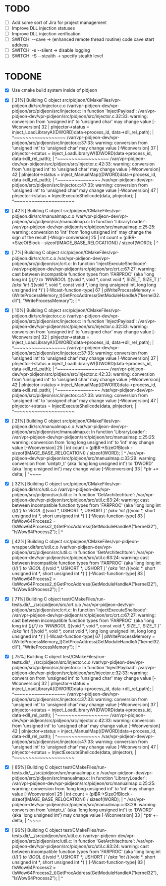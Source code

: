 # TODO
- [ ] Add some sort of Jira for project management
- [ ] Improve DLL injection statuses
- [ ] Improve DLL injection verification
- [ ] SWITCH: --cave -> (enhanced remote thread routine) code cave start address
- [ ] SWITCH: -s --silent -> disable logging
- [ ] SWITCH: -S --stealth -> specify stealth level

# TODONE
- [x] Use cmake build system inside of pidjeon

- [x] [ 21%] Building C object src/pidjeon/CMakeFiles/vpr-pidjeon.dir/src/injector.c.o
/var/vpr-pidjeon-dev/vpr-pidjeon/src/pidjeon/src/injector.c: In function 'InjectPayload':
/var/vpr-pidjeon-dev/vpr-pidjeon/src/pidjeon/src/injector.c:32:33: warning: conversion from 'unsigned int' to 'unsigned char' may change value [-Wconversion]
   32 |             pInjector->status = inject_LoadLibraryA((DWORD)data->process_id, data->dll_rel_path);
      |                                 ^~~~~~~~~~~~~~~~~~~
/var/vpr-pidjeon-dev/vpr-pidjeon/src/pidjeon/src/injector.c:37:33: warning: conversion from 'unsigned int' to 'unsigned char' may change value [-Wconversion]
   37 |             pInjector->status = inject_LoadLibraryW((DWORD)data->process_id, data->dll_rel_path);
      |                                 ^~~~~~~~~~~~~~~~~~~
/var/vpr-pidjeon-dev/vpr-pidjeon/src/pidjeon/src/injector.c:42:33: warning: conversion from 'unsigned int' to 'unsigned char' may change value [-Wconversion]
   42 |             pInjector->status = inject_ManualMap((DWORD)data->process_id, data->dll_rel_path);
      |                                 ^~~~~~~~~~~~~~~~
/var/vpr-pidjeon-dev/vpr-pidjeon/src/pidjeon/src/injector.c:47:33: warning: conversion from 'unsigned int' to 'unsigned char' may change value [-Wconversion]
   47 |             pInjector->status = InjectExecuteShellcode(data, pInjector);
      |                                 ^~~~~~~~~~~~~~~~~~~~~~

- [x] [ 42%] Building C object src/pidjeon/CMakeFiles/vpr-pidjeon.dir/src/manualmap.c.o
/var/vpr-pidjeon-dev/vpr-pidjeon/src/pidjeon/src/manualmap.c: In function 'LibraryLoader':
/var/vpr-pidjeon-dev/vpr-pidjeon/src/pidjeon/src/manualmap.c:25:25: warning: conversion to 'int' from 'long unsigned int' may change the sign of the result [-Wsign-conversion]
   25 |             int count = (pIBR->SizeOfBlock - sizeof(IMAGE_BASE_RELOCATION)) / sizeof(WORD);
      |                         ^

- [x] [  7%] Building C object src/pidjeon/CMakeFiles/vpr-pidjeon.dir/src/crt.c.o
/var/vpr-pidjeon-dev/vpr-pidjeon/src/pidjeon/src/crt.c: In function 'InjectExecuteShellcode':
/var/vpr-pidjeon-dev/vpr-pidjeon/src/pidjeon/src/crt.c:67:27: warning: cast between incompatible function types from 'FARPROC' {aka 'long long int (*)()'} to 'WINBOOL (*)(void *, void *, const void *, SIZE_T,  SIZE_T *)' {aka 'int (*)(void *, void *, const void *, long long unsigned int,  long long unsigned int *)'} [-Wcast-function-type]
   67 |     pWriteProcessMemory = (WriteProcessMemory_t)GetProcAddress(GetModuleHandleA("kernel32.dll"), "WriteProcessMemory");
      |                           ^
- [x] [ 10%] Building C object src/pidjeon/CMakeFiles/vpr-pidjeon.dir/src/injector.c.o
/var/vpr-pidjeon-dev/vpr-pidjeon/src/pidjeon/src/injector.c: In function 'InjectPayload':
/var/vpr-pidjeon-dev/vpr-pidjeon/src/pidjeon/src/injector.c:32:33: warning: conversion from 'unsigned int' to 'unsigned char' may change value [-Wconversion]
   32 |             pInjector->status = inject_LoadLibraryA((DWORD)data->process_id, data->dll_rel_path);
      |                                 ^~~~~~~~~~~~~~~~~~~
/var/vpr-pidjeon-dev/vpr-pidjeon/src/pidjeon/src/injector.c:37:33: warning: conversion from 'unsigned int' to 'unsigned char' may change value [-Wconversion]
   37 |             pInjector->status = inject_LoadLibraryW((DWORD)data->process_id, data->dll_rel_path);
      |                                 ^~~~~~~~~~~~~~~~~~~
/var/vpr-pidjeon-dev/vpr-pidjeon/src/pidjeon/src/injector.c:42:33: warning: conversion from 'unsigned int' to 'unsigned char' may change value [-Wconversion]
   42 |             pInjector->status = inject_ManualMap((DWORD)data->process_id, data->dll_rel_path);
      |                                 ^~~~~~~~~~~~~~~~
/var/vpr-pidjeon-dev/vpr-pidjeon/src/pidjeon/src/injector.c:47:33: warning: conversion from 'unsigned int' to 'unsigned char' may change value [-Wconversion]
   47 |             pInjector->status = InjectExecuteShellcode(data, pInjector);
      |                                 ^~~~~~~~~~~~~~~~~~~~~~

- [x] [ 21%] Building C object src/pidjeon/CMakeFiles/vpr-pidjeon.dir/src/manualmap.c.o
/var/vpr-pidjeon-dev/vpr-pidjeon/src/pidjeon/src/manualmap.c: In function 'LibraryLoader':
/var/vpr-pidjeon-dev/vpr-pidjeon/src/pidjeon/src/manualmap.c:25:25: warning: conversion from 'long long unsigned int' to 'int' may change value [-Wconversion]
   25 |             int count = (pIBR->SizeOfBlock - sizeof(IMAGE_BASE_RELOCATION)) / sizeof(WORD);
      |                         ^
/var/vpr-pidjeon-dev/vpr-pidjeon/src/pidjeon/src/manualmap.c:33:29: warning: conversion from 'uintptr_t' {aka 'long long unsigned int'} to 'DWORD' {aka 'long unsigned int'} may change value [-Wconversion]
   33 |                     *ptr += delta;
      |                             ^~~~~

- [x] [ 32%] Building C object src/pidjeon/CMakeFiles/vpr-pidjeon.dir/src/util.c.o
/var/vpr-pidjeon-dev/vpr-pidjeon/src/pidjeon/src/util.c: In function 'GetArchitechture':
/var/vpr-pidjeon-dev/vpr-pidjeon/src/pidjeon/src/util.c:83:24: warning: cast between incompatible function types from 'FARPROC' {aka 'long long int (*)()'} to 'BOOL (*)(void *, USHORT *, USHORT *)' {aka 'int (*)(void *, short unsigned int *, short unsigned int *)'} [-Wcast-function-type]
   83 |     fIsWow64Process2 = (IsWow64Process2_t)GetProcAddress(GetModuleHandleA("kernel32"), "IsWow64Process2");
      |                        ^

- [x] [ 42%] Building C object src/pidjeon/CMakeFiles/vpr-pidjeon-wrapper.dir/src/util.c.o
/var/vpr-pidjeon-dev/vpr-pidjeon/src/pidjeon/src/util.c: In function 'GetArchitechture':
/var/vpr-pidjeon-dev/vpr-pidjeon/src/pidjeon/src/util.c:83:24: warning: cast between incompatible function types from 'FARPROC' {aka 'long long int (*)()'} to 'BOOL (*)(void *, USHORT *, USHORT *)' {aka 'int (*)(void *, short unsigned int *, short unsigned int *)'} [-Wcast-function-type]
   83 |     fIsWow64Process2 = (IsWow64Process2_t)GetProcAddress(GetModuleHandleA("kernel32"), "IsWow64Process2");
      |                        ^
- [x] [ 71%] Building C object test/CMakeFiles/run-tests.dir/__/src/pidjeon/src/crt.c.o
/var/vpr-pidjeon-dev/vpr-pidjeon/src/pidjeon/src/crt.c: In function 'InjectExecuteShellcode':
/var/vpr-pidjeon-dev/vpr-pidjeon/src/pidjeon/src/crt.c:67:27: warning: cast between incompatible function types from 'FARPROC' {aka 'long long int (*)()'} to 'WINBOOL (*)(void *, void *, const void *, SIZE_T,  SIZE_T *)' {aka 'int (*)(void *, void *, const void *, long long unsigned int,  long long unsigned int *)'} [-Wcast-function-type]
   67 |     pWriteProcessMemory = (WriteProcessMemory_t)GetProcAddress(GetModuleHandleA("kernel32.dll"), "WriteProcessMemory");
      |                           ^
- [x] [ 75%] Building C object test/CMakeFiles/run-tests.dir/__/src/pidjeon/src/injector.c.o
/var/vpr-pidjeon-dev/vpr-pidjeon/src/pidjeon/src/injector.c: In function 'InjectPayload':
/var/vpr-pidjeon-dev/vpr-pidjeon/src/pidjeon/src/injector.c:32:33: warning: conversion from 'unsigned int' to 'unsigned char' may change value [-Wconversion]
   32 |             pInjector->status = inject_LoadLibraryA((DWORD)data->process_id, data->dll_rel_path);
      |                                 ^~~~~~~~~~~~~~~~~~~
/var/vpr-pidjeon-dev/vpr-pidjeon/src/pidjeon/src/injector.c:37:33: warning: conversion from 'unsigned int' to 'unsigned char' may change value [-Wconversion]
   37 |             pInjector->status = inject_LoadLibraryW((DWORD)data->process_id, data->dll_rel_path);
      |                                 ^~~~~~~~~~~~~~~~~~~
/var/vpr-pidjeon-dev/vpr-pidjeon/src/pidjeon/src/injector.c:42:33: warning: conversion from 'unsigned int' to 'unsigned char' may change value [-Wconversion]
   42 |             pInjector->status = inject_ManualMap((DWORD)data->process_id, data->dll_rel_path);
      |                                 ^~~~~~~~~~~~~~~~
/var/vpr-pidjeon-dev/vpr-pidjeon/src/pidjeon/src/injector.c:47:33: warning: conversion from 'unsigned int' to 'unsigned char' may change value [-Wconversion]
   47 |             pInjector->status = InjectExecuteShellcode(data, pInjector);
      |                                 ^~~~~~~~~~~~~~~~~~~~~~

- [x] [ 85%] Building C object test/CMakeFiles/run-tests.dir/__/src/pidjeon/src/manualmap.c.o
/var/vpr-pidjeon-dev/vpr-pidjeon/src/pidjeon/src/manualmap.c: In function 'LibraryLoader':
/var/vpr-pidjeon-dev/vpr-pidjeon/src/pidjeon/src/manualmap.c:25:25: warning: conversion from 'long long unsigned int' to 'int' may change value [-Wconversion]
   25 |             int count = (pIBR->SizeOfBlock - sizeof(IMAGE_BASE_RELOCATION)) / sizeof(WORD);
      |                         ^
/var/vpr-pidjeon-dev/vpr-pidjeon/src/pidjeon/src/manualmap.c:33:29: warning: conversion from 'uintptr_t' {aka 'long long unsigned int'} to 'DWORD' {aka 'long unsigned int'} may change value [-Wconversion]
   33 |                     *ptr += delta;
      |                             ^~~~~

- [x] [ 96%] Building C object test/CMakeFiles/run-tests.dir/__/src/pidjeon/src/util.c.o
/var/vpr-pidjeon-dev/vpr-pidjeon/src/pidjeon/src/util.c: In function 'GetArchitechture':
/var/vpr-pidjeon-dev/vpr-pidjeon/src/pidjeon/src/util.c:83:24: warning: cast between incompatible function types from 'FARPROC' {aka 'long long int (*)()'} to 'BOOL (*)(void *, USHORT *, USHORT *)' {aka 'int (*)(void *, short unsigned int *, short unsigned int *)'} [-Wcast-function-type]
   83 |     fIsWow64Process2 = (IsWow64Process2_t)GetProcAddress(GetModuleHandleA("kernel32"), "IsWow64Process2");
      |                        ^
